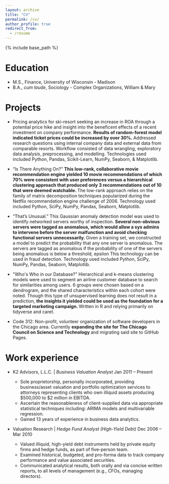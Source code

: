 ```yaml
---
layout: archive
title: "CV"
permalink: /cv/
author_profile: true
redirect_from:
  - /resume
---
```


{% include base_path %}

Education
======
* M.S., Finance, University of Wisconsin - Madison
* B.A., <i>cum laude</i>, Sociology - Complex Organizations, William & Mary

Projects
======
* Pricing analytics for ski-resort seeking an increase in ROA through a potential price hike and insight into the beneficent effects of a recent investment on company performance. <strong> Results of random-forest model indicated ticket prices could be increased by over 30%. </strong> Addressed research questions using internal company data and external data from comparable resorts.  Workflow consisted of data wrangling, exploratory data analysis, preprocessing, and modelling.  Technologies used included Python, Pandas, Scikit-Learn, NumPy, Seaborn, & Matplotlib.

* “Is There Anything On?” <strong> This low-rank, collaborative movie recommendation engine yielded 10 movie recommendations of which 70% were consistent with user preferences versus a hierarchical clustering approach that produced only 3 recommendations out of 10 that were deemed watchable. </strong> The low-rank approach relies on the family of matrix decomposition techniques popularized during the Netflix recommendation engine challenge of 2006. Technology used included Python, SciPy, NumPy, Pandas, Seaborn, Matplotlib.

* “That’s Unusual.”  This Gaussian anomaly detection model was used to identify networked servers worthy of inspection.  <strong> Several non-obvious servers were tagged as anomalous, which would allow a sys admins to intervene before the server malfunction and avoid checking functional servers unnecessarily. </strong>  Given a training set, we constructed a model to predict the probability that any one server is anomalous.  The servers are tagged as anomalous if the probability of one of the servers being anomalous is below a threshold, epsilon  This technology can be used in fraud detection. Technology used included Python, SciPy, NumPy, Pandas, Seaborn, Matplotlib.

* "Who's Who in our Database?" Hierarchical and k-means clustering models were used to segment an airline customer database to search for similarities among users. 6 groups were chosen based on a dendrogram, and the shared characteristics within each cohort were noted.  Though this type of unsupervised learning does not result in a prediction, <strong> the insights it yielded could be used as the foundation for a targeted marketing campaign. </strong>  Written in R and relying primarily on tidyverse and caret.

*	Code 312: Non-profit, volunteer organization of software developers in the Chicago area.  Currently <strong> expanding the site for The Chicago Council on Science and Technology </strong> and migrating said site to GitHub Pages.


Work experience
======
* K2 Advisors, L.L.C. | <i>Business Valuation Analyst</i>	Jan 2011 – Present 
  * Sole proprietorship, personally incorporated, providing business/asset valuation and portfolio optimization services to attorneys representing clients who own illiquid assets producing $500,000 to $2 million in EBITDA.
  * Ascertain the reasonableness of client-supplied data via appropriate statistical techniques including: ARIMA models and multivariable regression.
  * Gained 13 years of experience in business data analytics.

* Valuation Research | <i>Hedge Fund Analyst (High-Yield Debt)</i>                                       Dec 2006 – Mar 2010
  * Valued illiquid, high-yield debt instruments held by private equity firms and hedge funds, as part of five-person team.
  * Examined historical, budgeted, and pro-forma data to track company performance and value associated securities.
  * Communicated analytical results, both orally and via concise written reports, to all levels of management (e.g., CFOs, managing directors).
  
<!--
Publications
======
  <ul>{% for post in site.publications reversed %}
    {% include archive-single-cv.html %}
  {% endfor %}</ul>
  
Talks
======
  <ul>{% for post in site.talks reversed %}
    {% include archive-single-talk-cv.html  %}
  {% endfor %}</ul>
  
Teaching
======
  <ul>{% for post in site.teaching reversed %}
    {% include archive-single-cv.html %}
  {% endfor %}</ul>
  
Service and leadership
======
* Currently signed in to 43 different slack teams
-->